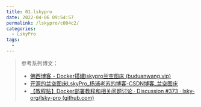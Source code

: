 ```yaml
---
title: 01.lskypro
date: 2022-04-06 09:54:57
permalink: /lskypro/c004c2/
categories:
  - LskyPro
tags:
  - 
---
```


> 参考系列博文：
>
> - [佛西博客 - Docker搭建lskypro兰空图床 (buduanwang.vip)](https://foxi.buduanwang.vip/linux/docker/323.html/)
> - [开源的兰空图床LskyPro_杨浦老苏的博客-CSDN博客_兰空图床](https://blog.csdn.net/wbsu2004/article/details/118555096)
> - [【教程贴】Docker部署教程和相关问题讨论 · Discussion #373 · lsky-org/lsky-pro (github.com)](https://github.com/lsky-org/lsky-pro/discussions/373)